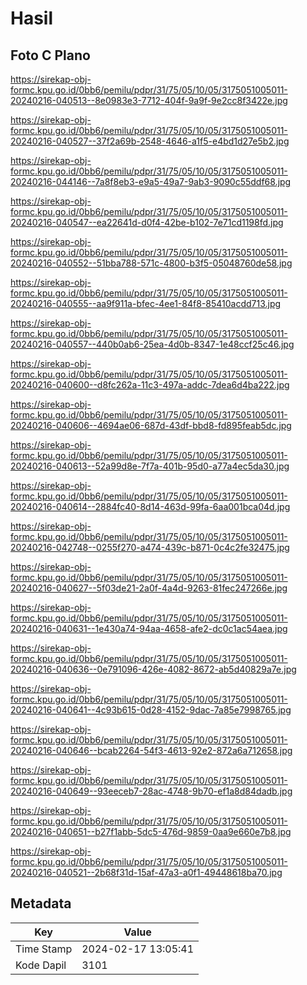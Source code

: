 # Hasil

## Foto C Plano

https://sirekap-obj-formc.kpu.go.id/0bb6/pemilu/pdpr/31/75/05/10/05/3175051005011-20240216-040513--8e0983e3-7712-404f-9a9f-9e2cc8f3422e.jpg

https://sirekap-obj-formc.kpu.go.id/0bb6/pemilu/pdpr/31/75/05/10/05/3175051005011-20240216-040527--37f2a69b-2548-4646-a1f5-e4bd1d27e5b2.jpg

https://sirekap-obj-formc.kpu.go.id/0bb6/pemilu/pdpr/31/75/05/10/05/3175051005011-20240216-044146--7a8f8eb3-e9a5-49a7-9ab3-9090c55ddf68.jpg

https://sirekap-obj-formc.kpu.go.id/0bb6/pemilu/pdpr/31/75/05/10/05/3175051005011-20240216-040547--ea22641d-d0f4-42be-b102-7e71cd1198fd.jpg

https://sirekap-obj-formc.kpu.go.id/0bb6/pemilu/pdpr/31/75/05/10/05/3175051005011-20240216-040552--51bba788-571c-4800-b3f5-05048760de58.jpg

https://sirekap-obj-formc.kpu.go.id/0bb6/pemilu/pdpr/31/75/05/10/05/3175051005011-20240216-040555--aa9f911a-bfec-4ee1-84f8-85410acdd713.jpg

https://sirekap-obj-formc.kpu.go.id/0bb6/pemilu/pdpr/31/75/05/10/05/3175051005011-20240216-040557--440b0ab6-25ea-4d0b-8347-1e48ccf25c46.jpg

https://sirekap-obj-formc.kpu.go.id/0bb6/pemilu/pdpr/31/75/05/10/05/3175051005011-20240216-040600--d8fc262a-11c3-497a-addc-7dea6d4ba222.jpg

https://sirekap-obj-formc.kpu.go.id/0bb6/pemilu/pdpr/31/75/05/10/05/3175051005011-20240216-040606--4694ae06-687d-43df-bbd8-fd895feab5dc.jpg

https://sirekap-obj-formc.kpu.go.id/0bb6/pemilu/pdpr/31/75/05/10/05/3175051005011-20240216-040613--52a99d8e-7f7a-401b-95d0-a77a4ec5da30.jpg

https://sirekap-obj-formc.kpu.go.id/0bb6/pemilu/pdpr/31/75/05/10/05/3175051005011-20240216-040614--2884fc40-8d14-463d-99fa-6aa001bca04d.jpg

https://sirekap-obj-formc.kpu.go.id/0bb6/pemilu/pdpr/31/75/05/10/05/3175051005011-20240216-042748--0255f270-a474-439c-b871-0c4c2fe32475.jpg

https://sirekap-obj-formc.kpu.go.id/0bb6/pemilu/pdpr/31/75/05/10/05/3175051005011-20240216-040627--5f03de21-2a0f-4a4d-9263-81fec247266e.jpg

https://sirekap-obj-formc.kpu.go.id/0bb6/pemilu/pdpr/31/75/05/10/05/3175051005011-20240216-040631--1e430a74-94aa-4658-afe2-dc0c1ac54aea.jpg

https://sirekap-obj-formc.kpu.go.id/0bb6/pemilu/pdpr/31/75/05/10/05/3175051005011-20240216-040636--0e791096-426e-4082-8672-ab5d40829a7e.jpg

https://sirekap-obj-formc.kpu.go.id/0bb6/pemilu/pdpr/31/75/05/10/05/3175051005011-20240216-040641--4c93b615-0d28-4152-9dac-7a85e7998765.jpg

https://sirekap-obj-formc.kpu.go.id/0bb6/pemilu/pdpr/31/75/05/10/05/3175051005011-20240216-040646--bcab2264-54f3-4613-92e2-872a6a712658.jpg

https://sirekap-obj-formc.kpu.go.id/0bb6/pemilu/pdpr/31/75/05/10/05/3175051005011-20240216-040649--93eeceb7-28ac-4748-9b70-ef1a8d84dadb.jpg

https://sirekap-obj-formc.kpu.go.id/0bb6/pemilu/pdpr/31/75/05/10/05/3175051005011-20240216-040651--b27f1abb-5dc5-476d-9859-0aa9e660e7b8.jpg

https://sirekap-obj-formc.kpu.go.id/0bb6/pemilu/pdpr/31/75/05/10/05/3175051005011-20240216-040521--2b68f31d-15af-47a3-a0f1-49448618ba70.jpg


## Metadata

| Key        | Value               |
| ---------- | ------------------- |
| Time Stamp | 2024-02-17 13:05:41 |
| Kode Dapil | 3101                |




